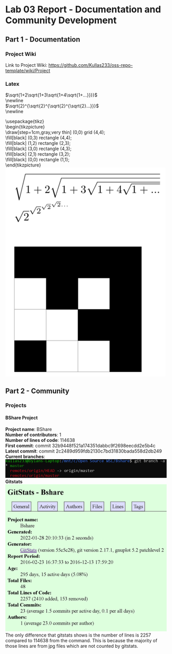 # Lab 03 Report - Documentation and Community Development
## Part 1 - Documentation
### Project Wiki
Link to Project Wiki: https://github.com/Kullas233/oss-repo-template/wiki/Project

### Latex
$\sqrt{1+2\sqrt{1+3\sqrt{1+4\sqrt{1+...}}}}$  
\newline  
$\sqrt{2}^{\sqrt{2}^{\sqrt{2}^{\sqrt{2}...}}}$  
\newline  
  
\usepackage{tikz}  
\begin{tikzpicture}  
\draw[step=1cm,gray,very thin] (0,0) grid (4,4);  
\fill[black] (0,3) rectangle (4,4);  
\fill[black] (1,2) rectangle (2,3);  
\fill[black] (3,0) rectangle (4,3);  
\fill[black] (2,1) rectangle (3,2);  
\fill[black] (0,0) rectangle (1,1);  
\end{tikzpicture}  
<img src="images/latex.png" width="500" height="650">

## Part 2 - Community
### Projects
#### BShare Project
**Project name**: BShare  
**Number of contributors**: 1  
**Number of lines of code**: 114638  
**First commit**: commit 32b9448f521a174351dabbc9f2698eecdd2e5b4c  
**Latest commit**: commit 2c2489d959fdb2130c7bd31830bada558d2db249  
**Current branches**:  
![image](https://raw.githubusercontent.com/Kullas233/oss-repo-template/master/labs/lab-03/images/branches.png)  
**Gitstats**  
![image](https://raw.githubusercontent.com/Kullas233/oss-repo-template/master/labs/lab-03/images/gitstats.png)  
The only difference that gitstats shows is the number of lines is 2257 compared to 114638 from the command. This is because the majority of those lines are from jpg files which are not counted by gitstats.
